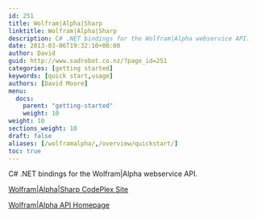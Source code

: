 ```yaml
---
id: 251
title: Wolfram|Alpha|Sharp
linktitle: Wolfram|Alpha|Sharp
description: C# .NET bindings for the Wolfram|Alpha webservice API.
date: 2013-03-06T19:32:10+00:00
author: David
guid: http://www.sadrobot.co.nz/?page_id=251
categories: [getting started]
keywords: [quick start,usage]
authors: [David Moore]
menu:
  docs:
    parent: "getting-started"
    weight: 10
weight: 10
sections_weight: 10
draft: false
aliases: [/wolframalpha/,/overview/quickstart/]
toc: true
---
```

C# .NET bindings for the Wolfram|Alpha webservice API.

[Wolfram|Alpha|Sharp CodePlex Site](https://wolframalphasharp.codeplex.com/ "Wolfram|Alpha|Sharp CodePlex site")

[Wolfram|Alpha API Homepage](http://products.wolframalpha.com/api/ "Wolfram|Alpha API Homepage")